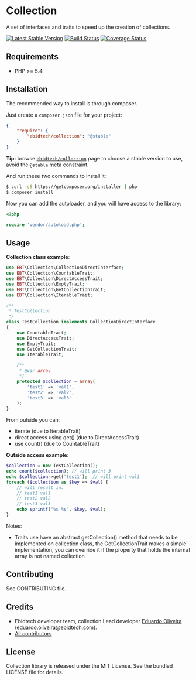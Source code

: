 # Collection #

A set of interfaces and traits to speed up the creation of collections.

[![Latest Stable Version](https://poser.pugx.org/ebidtech/collection/v/stable.png)](https://packagist.org/packages/ebidtech/collection)
 [![Build Status](https://travis-ci.org/ebidtech/collection.png?branch=master)](https://travis-ci.org/ebidtech/collection) [![Coverage Status](https://coveralls.io/repos/ebidtech/collection/badge.png?branch=master)](https://coveralls.io/r/ebidtech/collection?branch=master)

## Requirements ##

* PHP >= 5.4

## Installation ##

The recommended way to install is through composer.

Just create a `composer.json` file for your project:

``` json
{
    "require": {
        "ebidtech/collection": "@stable"
    }
}
```

**Tip:** browse [`ebidtech/collection`](https://packagist.org/packages/ebidtech/collection) page to choose a stable version to use, avoid the `@stable` meta constraint.

And run these two commands to install it:

```bash
$ curl -sS https://getcomposer.org/installer | php
$ composer install
```

Now you can add the autoloader, and you will have access to the library:

```php
<?php

require 'vendor/autoload.php';
```

## Usage ##

**Collection class example**:

```php
use EBT\Collection\CollectionDirectInterface;
use EBT\Collection\CountableTrait;
use EBT\Collection\DirectAccessTrait;
use EBT\Collection\EmptyTrait;
use EBT\Collection\GetCollectionTrait;
use EBT\Collection\IterableTrait;

/**
 * TestCollection
 */
class TestCollection implements CollectionDirectInterface
{
    use CountableTrait;
    use DirectAccessTrait;
    use EmptyTrait;
    use GetCollectionTrait;
    use IterableTrait;

    /**
     * @var array
     */
    protected $collection = array(
        'test1' => 'val1',
        'test2' => 'val2',
        'test3' => 'val3'
    );
}
```

From outside you can:
* iterate (due to IterableTrait)
* direct access using get() (due to DirectAccessTrait)
* use count() (due to CountableTrait)

**Outside access example**:

```php
$collection = new TestCollection();
echo count($collection); // will print 3
echo $collection->get('test1');  // will print val1
foreach ($collection as $key => $val) {
    // will result in:
    // test1 val1
    // test2 val2
    // test3 val3
    echo sprintf("%s %s", $key, $val);
}
```

Notes:
* Traits use have an abstract getCollection() method that needs to be implemented on collection class, the GetCollectionTrait makes a simple implementation, you can override it if the property that holds the internal array is not named collection

## Contributing ##

See CONTRIBUTING file.

## Credits ##

* Ebidtech developer team, collection Lead developer [Eduardo Oliveira](https://github.com/entering) (eduardo.oliveira@ebidtech.com).
* [All contributors](https://github.com/ebidtech/collection/contributors)

## License ##

Collection library is released under the MIT License. See the bundled LICENSE file for details.

